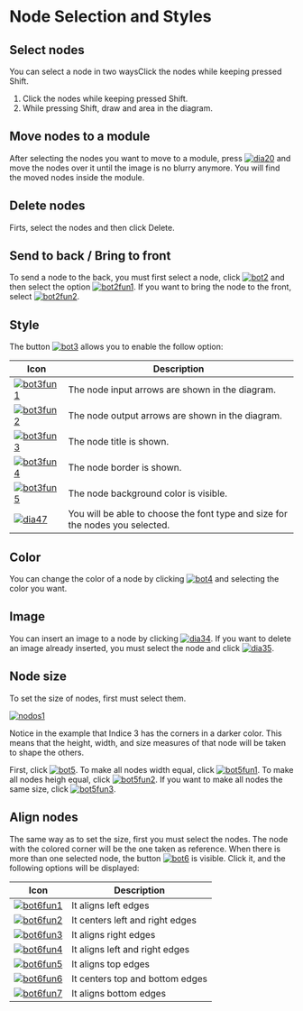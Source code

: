 # Node Selection and Styles
## Select nodes
You can select a node in two waysClick the nodes while keeping pressed Shift.

1.  Click the nodes while keeping pressed Shift.
2.  While pressing Shift, draw and area in the diagram.

## Move nodes to a module

After selecting the nodes you want to move to a module, press  [![dia20](http://www.cubeplat.com:8081/wiki/wp-content/uploads/2016/05/dia20.png)](http://www.cubeplat.com:8081/wiki/wp-content/uploads/2016/05/dia20.png)  and move the nodes over it until the image is no blurry anymore. You will find the moved nodes inside the module.

## Delete nodes

Firts, select the nodes and then click Delete.

## Send to back / Bring to front

To send a node to the back, you must first select a node, click  [![bot2](http://www.cubeplat.com:8081/wiki/wp-content/uploads/2016/05/bot2.png)](http://www.cubeplat.com:8081/wiki/wp-content/uploads/2016/05/bot2.png) and then select the option  [![bot2fun1](http://www.cubeplat.com:8081/wiki/wp-content/uploads/2016/05/bot2fun1.png)](http://www.cubeplat.com:8081/wiki/wp-content/uploads/2016/05/bot2fun1.png). If you want to bring the node to the front, select  [![bot2fun2](http://www.cubeplat.com:8081/wiki/wp-content/uploads/2016/05/bot2fun2.png)](http://www.cubeplat.com:8081/wiki/wp-content/uploads/2016/05/bot2fun2.png).

## Style

The button  [![bot3](http://www.cubeplat.com:8081/wiki/wp-content/uploads/2016/05/bot3.png)](http://www.cubeplat.com:8081/wiki/wp-content/uploads/2016/05/bot3.png) allows you to enable the follow option:

|Icon|Description|
|--|--|
|[![bot3fun1](http://www.cubeplat.com:8081/wiki/wp-content/uploads/2016/05/bot3fun1.png)](http://www.cubeplat.com:8081/wiki/wp-content/uploads/2016/05/bot3fun1.png)|The node input arrows are shown in the diagram.|
|[![bot3fun2](http://www.cubeplat.com:8081/wiki/wp-content/uploads/2016/05/bot3fun2.png)](http://www.cubeplat.com:8081/wiki/wp-content/uploads/2016/05/bot3fun2.png)|The node output arrows are shown in the diagram.|
|[![bot3fun3](http://www.cubeplat.com:8081/wiki/wp-content/uploads/2016/05/bot3fun3.png)](http://www.cubeplat.com:8081/wiki/wp-content/uploads/2016/05/bot3fun3.png)|The node title is shown.|
|[![bot3fun4](http://www.cubeplat.com:8081/wiki/wp-content/uploads/2016/05/bot3fun4.png)](http://www.cubeplat.com:8081/wiki/wp-content/uploads/2016/05/bot3fun4.png)|The node border is shown.|
|[![bot3fun5](http://www.cubeplat.com:8081/wiki/wp-content/uploads/2016/05/bot3fun5.png)](http://www.cubeplat.com:8081/wiki/wp-content/uploads/2016/05/bot3fun5.png)|The node background color is visible.|
|[![dia47](http://www.cubeplat.com:8081/wiki/wp-content/uploads/2016/08/dia47.png)](http://www.cubeplat.com:8081/wiki/wp-content/uploads/2016/08/dia47.png)|You will be able to choose the font type and size for the nodes you selected.|

## Color

You can change the color of a node by clicking  [![bot4](http://www.cubeplat.com:8081/wiki/wp-content/uploads/2016/05/bot4.png)](http://www.cubeplat.com:8081/wiki/wp-content/uploads/2016/05/bot4.png) and selecting the color you want.

## Image

You can insert an image to a node by clicking  [![dia34](http://www.cubeplat.com:8081/wiki/wp-content/uploads/2016/07/dia34-1.png)](http://www.cubeplat.com:8081/wiki/wp-content/uploads/2016/07/dia34-1.png). If you want to delete an image already inserted, you must select the node and click  [![dia35](http://www.cubeplat.com:8081/wiki/wp-content/uploads/2016/07/dia35-1.png)](http://www.cubeplat.com:8081/wiki/wp-content/uploads/2016/07/dia35-1.png).

## Node size

To set the size of nodes, first must select them.

[![nodos1](http://www.cubeplat.com:8081/wiki/wp-content/uploads/2016/05/nodos1.png)](http://www.cubeplat.com:8081/wiki/wp-content/uploads/2016/05/nodos1.png)

Notice in the example that Indice 3 has the corners in a darker color. This means that the height, width, and size measures of that node will be taken to shape the others.

First, click  [![bot5](http://www.cubeplat.com:8081/wiki/wp-content/uploads/2016/05/bot5.png)](http://www.cubeplat.com:8081/wiki/wp-content/uploads/2016/05/bot5.png). To make all nodes width equal, click  [![bot5fun1](http://www.cubeplat.com:8081/wiki/wp-content/uploads/2016/05/bot5fun1.png)](http://www.cubeplat.com:8081/wiki/wp-content/uploads/2016/05/bot5fun1.png). To make all nodes heigh equal, click  [![bot5fun2](http://www.cubeplat.com:8081/wiki/wp-content/uploads/2016/05/bot5fun2.png)](http://www.cubeplat.com:8081/wiki/wp-content/uploads/2016/05/bot5fun2.png). If you want to make all nodes the same size, click  [![bot5fun3](http://www.cubeplat.com:8081/wiki/wp-content/uploads/2016/05/bot5fun3.png)](http://www.cubeplat.com:8081/wiki/wp-content/uploads/2016/05/bot5fun3.png).

## Align nodes

The same way as to set the size, first you must select the nodes. The node with the colored corner will be the one taken as reference. When there is more than one selected node, the button  [![bot6](http://www.cubeplat.com:8081/wiki/wp-content/uploads/2016/05/bot6.png)](http://www.cubeplat.com:8081/wiki/wp-content/uploads/2016/05/bot6.png)  is visible. Click it, and the following options will be displayed:

|Icon|Description|
|--|--|
|[![bot6fun1](http://www.cubeplat.com:8081/wiki/wp-content/uploads/2016/05/bot6fun1.png)](http://www.cubeplat.com:8081/wiki/wp-content/uploads/2016/05/bot6fun1.png)|It aligns left edges|
|[![bot6fun2](http://www.cubeplat.com:8081/wiki/wp-content/uploads/2016/05/bot6fun2.png)](http://www.cubeplat.com:8081/wiki/wp-content/uploads/2016/05/bot6fun2.png)|It centers left and right edges|
|[![bot6fun3](http://www.cubeplat.com:8081/wiki/wp-content/uploads/2016/05/bot6fun3.png)](http://www.cubeplat.com:8081/wiki/wp-content/uploads/2016/05/bot6fun3.png)|It aligns right edges|
|[![bot6fun4](http://www.cubeplat.com:8081/wiki/wp-content/uploads/2016/05/bot6fun4.png)](http://www.cubeplat.com:8081/wiki/wp-content/uploads/2016/05/bot6fun4.png)|It aligns left and right edges|
|[![bot6fun5](http://www.cubeplat.com:8081/wiki/wp-content/uploads/2016/05/bot6fun5.png)](http://www.cubeplat.com:8081/wiki/wp-content/uploads/2016/05/bot6fun5.png)|It aligns top edges|
|[![bot6fun6](http://www.cubeplat.com:8081/wiki/wp-content/uploads/2016/05/bot6fun6.png)](http://www.cubeplat.com:8081/wiki/wp-content/uploads/2016/05/bot6fun6.png)|It centers top and bottom edges|
|[![bot6fun7](http://www.cubeplat.com:8081/wiki/wp-content/uploads/2016/05/bot6fun7.png)](http://www.cubeplat.com:8081/wiki/wp-content/uploads/2016/05/bot6fun7.png)|It aligns bottom edges|
<!--stackedit_data:
eyJoaXN0b3J5IjpbLTk3NTMzNzE1Niw2MDkzMTA0NzYsLTYxMz
Y0NTIzNiwtMTUxNTc2Mjc5Nl19
-->
